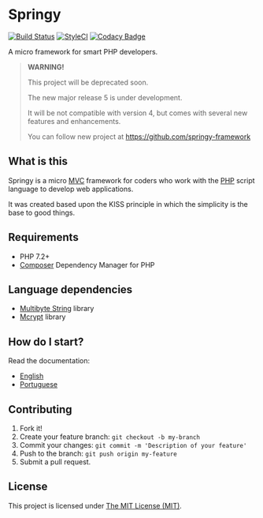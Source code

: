 # Springy

[![Build Status](https://travis-ci.com/fernandoval/Springy.svg?branch=master)](https://travis-ci.com/fernandoval/Springy)
[![StyleCI](https://styleci.io/repos/26294247/shield)](https://styleci.io/repos/26294247)
[![Codacy Badge](https://api.codacy.com/project/badge/grade/6152e69cbc7d433d8a151622e0f6be4b)](https://www.codacy.com/app/fval/Springy)

A micro framework for smart PHP developers.

> **WARNING!**
>
> This project will be deprecated soon.
>
> The new major release 5 is under development.
>
> It will be not compatible with version 4, but comes with several new features and enhancements.
>
> You can follow new project at https://github.com/springy-framework

## What is this

Springy is a micro [MVC](https://en.wikipedia.org/wiki/Model%E2%80%93view%E2%80%93controller) framework for coders who work with the [PHP](http://www.php.net) script language to develop web applications.

It was created based upon the KISS principle in which the simplicity is the base to good things.

## Requirements

* PHP 7.2+
* [Composer](https://getcomposer.org/) Dependency Manager for PHP

## Language dependencies

* [Multibyte String](http://php.net/manual/en/intro.mbstring.php) library
* [Mcrypt](http://php.net/manual/en/intro.mcrypt.php) library

## How do I start?

Read the documentation:

* [English](/documentation/en/README.md)
* [Portuguese](/documentation/pt/README.md)

## Contributing

1. Fork it!
2. Create your feature branch: `git checkout -b my-branch`
3. Commit your changes: `git commit -m 'Description of your feature'`
4. Push to the branch: `git push origin my-feature`
5. Submit a pull request.

## License

This project is licensed under [The MIT License (MIT)](/documentation/MIT.txt).

